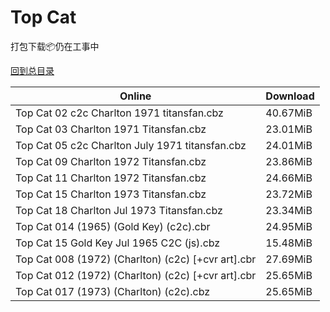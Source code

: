 # Top Cat

打包下载📦仍在工事中

[回到总目录](/Catalogs.md)







Online | Download
--- | ---
Top Cat 02 c2c Charlton 1971 titansfan.cbz | 40.67MiB
Top Cat 03 Charlton 1971 Titansfan.cbz | 23.01MiB
Top Cat 05 c2c Charlton July 1971 titansfan.cbz | 24.01MiB
Top Cat 09 Charlton 1972 Titansfan.cbz | 23.86MiB
Top Cat 11 Charlton 1972 Titansfan.cbz | 24.66MiB
Top Cat 15 Charlton 1973 Titansfan.cbz | 23.72MiB
Top Cat 18 Charlton Jul 1973 Titansfan.cbz | 23.34MiB
Top Cat 014 (1965) (Gold Key) (c2c).cbr | 24.95MiB
Top Cat 15 Gold Key Jul 1965 C2C (js).cbz | 15.48MiB
Top Cat 008 (1972) (Charlton) (c2c) [+cvr art].cbr | 27.69MiB
Top Cat 012 (1972) (Charlton) (c2c) [+cvr art].cbr | 25.65MiB
Top Cat 017 (1973) (Charlton) (c2c).cbz | 25.65MiB